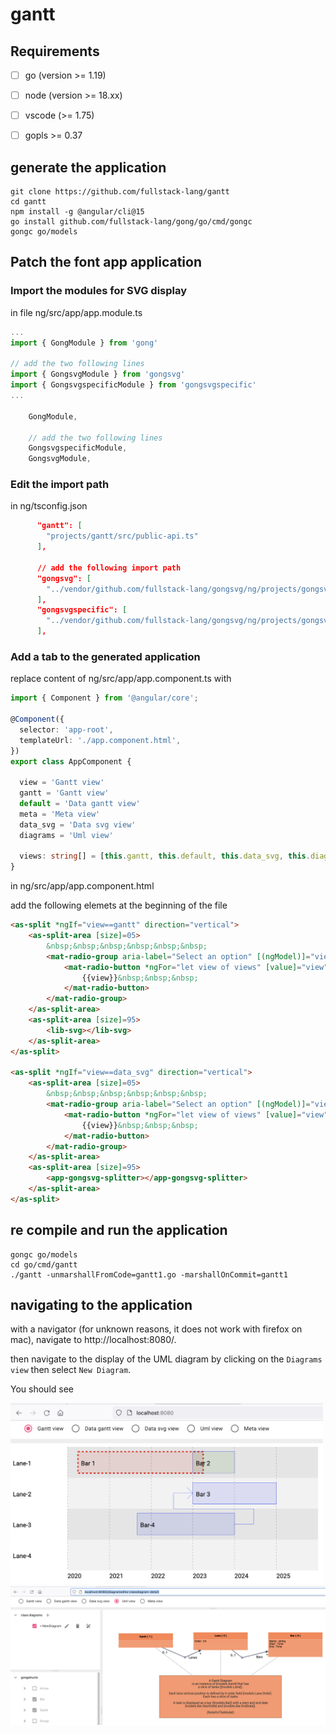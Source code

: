 # gantt


## Requirements


- [ ] go (version >= 1.19)
- [ ] node (version >= 18.xx)
- [ ] vscode (>= 1.75)
- [ ] gopls >= 0.37


## generate the application

```
git clone https://github.com/fullstack-lang/gantt
cd gantt
npm install -g @angular/cli@15
go install github.com/fullstack-lang/gong/go/cmd/gongc
gongc go/models
```

## Patch the font app application


### Import the modules for SVG display

in file ng/src/app/app.module.ts

```ts
...
import { GongModule } from 'gong'

// add the two following lines 
import { GongsvgModule } from 'gongsvg'
import { GongsvgspecificModule } from 'gongsvgspecific'
...

    GongModule,

    // add the two following lines 
    GongsvgspecificModule,
    GongsvgModule,

```

### Edit the import path

in ng/tsconfig.json

```json
      "gantt": [
        "projects/gantt/src/public-api.ts"
      ],

      // add the following import path
      "gongsvg": [
        "../vendor/github.com/fullstack-lang/gongsvg/ng/projects/gongsvg/src/public-api.ts"
      ],
      "gongsvgspecific": [
        "../vendor/github.com/fullstack-lang/gongsvg/ng/projects/gongsvgspecific/src/public-api.ts"
      ],
```

### Add a tab to the generated application

replace content of ng/src/app/app.component.ts with

```ts
import { Component } from '@angular/core';

@Component({
  selector: 'app-root',
  templateUrl: './app.component.html',
})
export class AppComponent {

  view = 'Gantt view'
  gantt = 'Gantt view'
  default = 'Data gantt view'
  meta = 'Meta view'
  data_svg = 'Data svg view'
  diagrams = 'Uml view'

  views: string[] = [this.gantt, this.default, this.data_svg, this.diagrams, this.meta];
}
```

in ng/src/app/app.component.html

add the following elemets at the beginning of the file

```html
<as-split *ngIf="view==gantt" direction="vertical">
    <as-split-area [size]=05>
        &nbsp;&nbsp;&nbsp;&nbsp;&nbsp;&nbsp;
        <mat-radio-group aria-label="Select an option" [(ngModel)]="view">
            <mat-radio-button *ngFor="let view of views" [value]="view">
                {{view}}&nbsp;&nbsp;&nbsp;
            </mat-radio-button>
        </mat-radio-group>
    </as-split-area>
    <as-split-area [size]=95>
        <lib-svg></lib-svg>
    </as-split-area>
</as-split>

<as-split *ngIf="view==data_svg" direction="vertical">
    <as-split-area [size]=05>
        &nbsp;&nbsp;&nbsp;&nbsp;&nbsp;&nbsp;
        <mat-radio-group aria-label="Select an option" [(ngModel)]="view">
            <mat-radio-button *ngFor="let view of views" [value]="view">
                {{view}}&nbsp;&nbsp;&nbsp;
            </mat-radio-button>
        </mat-radio-group>
    </as-split-area>
    <as-split-area [size]=95>
        <app-gongsvg-splitter></app-gongsvg-splitter>
    </as-split-area>
</as-split>
```

## re compile and run the application


```
gongc go/models
cd go/cmd/gantt
./gantt -unmarshallFromCode=gantt1.go -marshallOnCommit=gantt1 
```



## navigating to the application

with a navigator (for unknown reasons, it does not work with firefox on mac), navigate to http://localhost:8080/.

then navigate to the display of the UML diagram by clicking on the `Diagrams view` then select `New Diagram`.

You should see

<img width="500" src="./gantt.png">

<img width="800" src="./uml.png">

